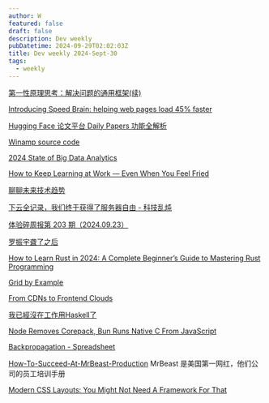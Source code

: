 ```yaml
---
author: W
featured: false
draft: false
description: Dev weekly
pubDatetime: 2024-09-29T02:02:03Z
title: Dev weekly 2024-Sept-30
tags:
  - weekly
---
```


[第一性原理思考：解决问题的通用框架(续)](http://blog.devtang.com/2024/09/19/thinking-pattens/)

[Introducing Speed Brain: helping web pages load 45% faster](https://blog.cloudflare.com/introducing-speed-brain)

[Hugging Face 论文平台 Daily Papers 功能全解析](https://huggingface.co/blog/zh/daily-papers)

[Winamp source code](https://github.com/WinampDesktop/winamp)

[2024 State of Big Data Analytics](https://info.sqream.com/hubfs/data%20analytics%20leaders%20survey%202024.pdf?utm_source=pocket_saves)

[How to Keep Learning at Work — Even When You Feel Fried](https://hbr.org/2024/09/how-to-keep-learning-at-work-even-when-you-feel-fried)

[聊聊未来技术趋势](https://tw93.fun/2024-09-09/future.html)

[下云全记录，我们终于获得了服务器自由 - 科技乱炖](https://www.xiaoyuzhoufm.com/episode/66f2e51f69b6a485e8a58a9b?s=eyJ1IjoiNWU3ZDQyOTFiM2M1YmNhNWY2NDFiOGRmIn0%3D&utm_source=pocket_shared)

[体验碎周报第 203 期（2024.09.23）](https://ftium4.com/ux-weekly-203.html)

[罗振宇聋了之后](https://mp.weixin.qq.com/s?__biz=MjM5MjAzODU2MA%3D%3D&abtest_cookie=AAACAA%3D%3D&ascene=56&chksm=bc6253738fd2b47a6b44be61a97d8cdf3278199f8d2f04b92d759354e200f02d6a31986d607a&clicktime=1727154228&countrycode=CN&devicetype=android-34&enterid=1727154228&exportkey=n_ChQIAhIQFwbw4XWqGNXKncBdbDliUxLjAQIE97dBBAEAAAAAAO40LLgbsLcAAAAOpnltbLcz9gKNyK89dVj0BxLOb1nbqvkVqXuXSUwGzUoI2agLoSTQBESdT%2B37R2ItWDpC7ZIEyRqJOaap%2BRjtN00OND4riF32d2uhCbQE3VxkDq3ccaKoiC2QyH0ne%2B0Qfgny7eyNHnQ44BDwB0sl0gQ1xQX2dBoL08L95Lr1%2FBt7H%2FbVWQRPShCxhz24GuQBiO6EAVWVr%2FTK%2FVoGJz8FIxlllgfGZ%2BZ%2BmdSpVH9Ytxpdx%2BBN%2F3lagszHypSSklP8VcDl33d4MLjUaVwb&fasttmpl_flag=0&fasttmpl_fullversion=7396431-zh_CN-zip&fasttmpl_type=0&finder_biz_enter_id=4&flutter_pos=13&idx=1&lang=zh_CN&mid=2652800822&nettype=3gnet&pass_ticket=kPDHhInTsg1FUo%2Brt2%2BIU5fxngbqfehr6HDHEHPOs5A3MbF3x8IqrX1QKbl4SHIc&ranksessionid=1727153725&realreporttime=1727154228351&scene=90&session_us=gh_54c735218a29&sessionid=1727153719&sn=027970655a40360346f6f58b86d9b11b&subscene=93&utm_source=pocket_shared&version=2800325b&wx_header=3&xtrack=1)

[How to Learn Rust in 2024: A Complete Beginner’s Guide to Mastering Rust Programming](https://blog.jetbrains.com/rust/2024/09/20/how-to-learn-rust/)

[Grid by Example](https://gridbyexample.com/)

[From CDNs to Frontend Clouds](https://vercel.com/blog/from-cdns-to-frontend-clouds)

[我已經沒在工作用Haskell了](https://b123400.net/blog/I-no-longer-write-Haskell?utm_source=pocket_saves)

[Node Removes Corepack, Bun Runs Native C From JavaScript](https://thenewstack.io/node-removes-corepack-bun-runs-native-c-from-javascript/)

[Backpropagation - Spreadsheet](https://aibyhand.substack.com/p/backpropagation-spreadsheet?utm_source=pocket_saves)

[How-To-Succeed-At-MrBeast-Production](https://splet.4a.si/dir/How-To-Succeed-At-MrBeast-Production.pdf) MrBeast 是美国第一网红，他们公司的员工培训手册

[Modern CSS Layouts: You Might Not Need A Framework For That](https://www.smashingmagazine.com/2024/05/modern-css-layouts-no-framework-needed/)

[]()

[]()

[]()

[]()

[]()

[]()

[]()

[]()

[]()

[]()

[]()

[]()

[]()

[]()

[]()

[]()

[]()

[]()

[]()

[]()

[]()

[]()

[]()

[]()

[]()

[]()

[]()

[]()

[]()

[]()

[]()

[]()

[]()

[]()

[]()

[]()

[]()

[]()

[]()

[]()

[]()

[]()

[]()

[]()

[]()

[]()

[]()

[]()

[]()

[]()

[]()

[]()

[]()

[]()

[]()

[]()

[]()

[]()

[]()

[]()

[]()

[]()

[]()

[]()

[]()

[]()

[]()

[]()

[]()

[]()

[]()

[]()

[]()

[]()

[]()

[]()

[]()

[]()

[]()

[]()

[]()

[]()

[]()

[]()

[]()

[]()

[]()

[]()

[]()

[]()

[]()

[]()

[]()

[]()

[]()

[]()

[]()

[]()

[]()

[]()

[]()

[]()

[]()

[]()

[]()

[]()

[]()

[]()

[]()

[]()

[]()

[]()

[]()

[]()

[]()

[]()

[]()

[]()

[]()

[]()

[]()

[]()

[]()

[]()

[]()

[]()

[]()

[]()

[]()

[]()

[]()

[]()

[]()

[]()

[]()

[]()

[]()

[]()

[]()

[]()

[]()

[]()

[]()

[]()

[]()

[]()

[]()

[]()

[]()

[]()

[]()

[]()

[]()

[]()

[]()

[]()

[]()

[]()

[]()

[]()

[]()

[]()

[]()

[]()

[]()

[]()

[]()

[]()

[]()

[]()

[]()

[]()

[]()

[]()

[]()

[]()

[]()

[]()

[]()

[]()

[]()

[]()

[]()

[]()

[]()

[]()

[]()

[]()

[]()

[]()

[]()

[]()

[]()

[]()

[]()

[]()

[]()

[]()

[]()

[]()

[]()

[]()

[]()

[]()

[]()

[]()

[]()

[]()

[]()

[]()

[]()

[]()

[]()

[]()

[]()

[]()

[]()

[]()

[]()

[]()

[]()

[]()

[]()

[]()

[]()

[]()

[]()

[]()

[]()

[]()

[]()

[]()

[]()

[]()

[]()

[]()

[]()

[]()

[]()

[]()

[]()

[]()

[]()

[]()

[]()

[]()

[]()

[]()

[]()

[]()

[]()

[]()

[]()

[]()

[]()

[]()

[]()

[]()

[]()

[]()

[]()

[]()

[]()

[]()

[]()

[]()

[]()

[]()

[]()

[]()

[]()

[]()

[]()

[]()

[]()

[]()

[]()

[]()

[]()

[]()

[]()

[]()

[]()

[]()

[]()

[]()

[]()

[]()

[]()

[]()

[]()

[]()

[]()

[]()

[]()

[]()

[]()

[]()

[]()

[]()

[]()

[]()

[]()

[]()

[]()

[]()

[]()

[]()

[]()

[]()

[]()

[]()

[]()

[]()

[]()

[]()

[]()

[]()

[]()

[]()
